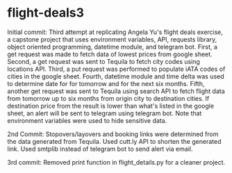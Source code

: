 # flight-deals3
Initial commit:
Third attempt at replicating Angela Yu's flight deals exercise, a capstone project that uses environment variables, API, requests library, object oriented programming,
datetime module, and telegram bot. First, a get request was made to fetch data of lowest prices from google sheet. Second, a get request was sent to Tequila 
to fetch city codes using locations API. Third, a put request was performed to populate iATA codes of cities in the google sheet. Fourth, datetime module and 
time delta was used to determine date for for tomorrow and for the next six months. Fifth, another get request was sent to Tequila using search API to 
fetch flight data from tomorrow up to six months from origin city to destination cities. If destination price from the result is lower than what's listed 
in the google sheet, an alert will be sent to telegram using telegram bot. Note that environment variables were used to hide sensitive data.

2nd Commit:
Stopovers/layovers and booking links were determined from the data generated from Tequila. Used cutt.ly API to shorten the generated link. 
Used smtplib instead of telegram bot to send alert via email. 

3rd commit:
Removed print function in flight_details.py for a cleaner project.
